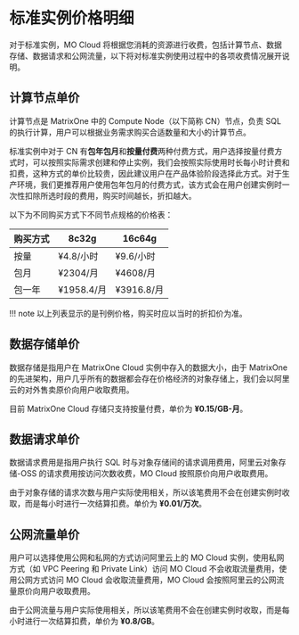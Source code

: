 # 标准实例价格明细

对于标准实例，MO Cloud 将根据您消耗的资源进行收费，包括计算节点、数据存储、数据请求和公网流量，以下将对标准实例使用过程中的各项收费情况展开说明。

## 计算节点单价

计算节点是 MatrixOne 中的 Compute Node（以下简称 CN）节点，负责 SQL 的执行计算，用户可以根据业务需求购买合适数量和大小的计算节点。

标准实例中对于 CN 有**包年包月**和**按量付费**两种付费方式，用户选择按量付费方式时，可以按照实际需求创建和停止实例，我们会按照实际使用时长每小时计费和扣费，这种方式的单价比较贵，因此建议用户在产品体验阶段选择此方式。对于生产环境，我们更推荐用户使用包年包月的付费方式，该方式会在用户创建实例时一次性扣除所选时段的费用，购买时间越长，折扣越大。

以下为不同购买方式下不同节点规格的价格表：

| 购买方式   | 8c32g        | 16c64g    |
| -------- |  ----------- | --------- |
| 按量      |  ¥4.8/小时   | ¥9.6/小时  |
| 包月      |  ¥2304/月    | ¥4608/月  |
| 包一年    |  ¥1958.4/月  | ¥3916.8/月  |

!!! note
    以上列表显示的是刊例价格，购买时应以当时的折扣价为准。

## 数据存储单价

数据存储是指用户在 MatrixOne Cloud 实例中存入的数据大小，由于 MatrixOne 的先进架构，用户几乎所有的数据都会存在价格经济的对象存储上，我们会以阿里云的对外售卖原价向用户收取费用。

目前 MatrixOne Cloud 存储只支持按量付费，单价为 **¥0.15/GB-月**。

## 数据请求单价

数据请求费用是指用户执行 SQL 时与对象存储间的请求调用费用，阿里云对象存储-OSS 的请求费用按访问次数收费，MO Cloud 按照原价向用户收取费用。

由于对象存储的请求次数与用户实际使用相关，所以该笔费用不会在创建实例时收取，而是每小时进行一次结算扣费。单价为 **¥0.01/万次**。

## 公网流量单价

用户可以选择使用公网和私网的方式访问阿里云上的 MO Cloud 实例，使用私网方式（如 VPC Peering 和 Private Link）访问 MO Cloud 不会收取流量费用，使用公网方式访问 MO Cloud 会收取流量费用，MO Cloud 会按照阿里云的公网流量原价向用户收取费用。

由于公网流量与用户实际使用相关，所以该笔费用不会在创建实例时收取，而是每小时进行一次结算扣费，单价为 **¥0.8/GB**。